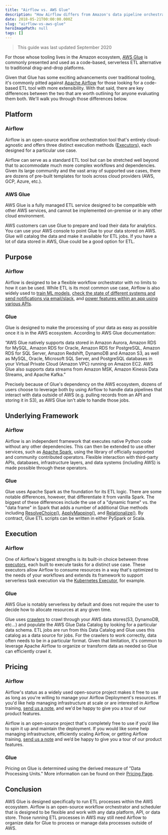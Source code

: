 ```yaml
---
title: "Airflow vs. AWS Glue"
description: "How Airflow differs from Amazon's data pipeline orchestration tool, AWS Glue."
date: 2018-05-21T00:00:00.000Z
slug: "airflow-vs-aws-glue"
heroImagePath: null
tags: []
---
```


>This guide was last updated September 2020

For those whose tooling lives in the Amazon ecosystem, [AWS Glue](https://aws.amazon.com/glue/) is commonly presented and used as a code-based, serverless ETL alternative to traditional drag-and-drop platforms.

Given that Glue has some exciting advancements over traditional tooling, it's commonly pitted against [Apache Airflow](https://airflow.apache.org/) for those looking for a code-based ETL tool with more extensibility. With that said, there are key differences between the two that are worth outlining for anyone evaluating them both. We'll walk you through those differences below.

## Platform

### Airflow

Airflow is an open-source workflow orchestration tool that's entirely cloud-agnostic and offers three distinct execution methods ([Executors](https://www.astronomer.io/guides/airflow-executors-explained/)), each designed for a particular use case.

Airflow can serve as a standard ETL tool but can be stretched well beyond that to accommodate much more complex workflows and dependencies. Given its large community and the vast array of supported use cases, there are dozens of pre-built templates for tools across cloud providers (AWS, GCP, Azure, etc.).

### AWS Glue

AWS Glue is a fully managed ETL service designed to be compatible with other AWS services, and cannot be implemented on-premise or in any other cloud environment.

AWS customers can use Glue to prepare and load their data for analytics. You can use your AWS console to point Glue to your data stored on AWS. Glue will catalog the data and make it available for ETL jobs.  If you have a lot of data stored in AWS, Glue could be a good option for ETL.

## Purpose

### Airflow

Airflow is designed to be a flexible workflow orchestrator with no limits to how it can be used. While ETL is its most common use case, Airflow is also widely used to [train ML models](https://blog.twitter.com/engineering/en_us/topics/insights/2018/ml-workflows.html), [check the state of different systems and send notifications via email/slack](https://www.astronomer.io/blog/automating-salesforce-reports-in-slack-with-airflow-3/), and [power features within an app using various APIs](https://robinhood.engineering/why-robinhood-uses-airflow-aed13a9a90c8?gi=e3d130abaf1a).

### Glue

Glue is designed to make the processing of your data as easy as possible once it is in the AWS ecosystem. According to AWS Glue documentation:

“AWS Glue natively supports data stored in Amazon Aurora, Amazon RDS for MySQL, Amazon RDS for Oracle, Amazon RDS for PostgreSQL, Amazon RDS for SQL Server, Amazon Redshift, DynamoDB and Amazon S3, as well as MySQL, Oracle, Microsoft SQL Server, and PostgreSQL databases in your Virtual Private Cloud (Amazon VPC) running on Amazon EC2. AWS Glue also supports data streams from Amazon MSK, Amazon Kinesis Data Streams, and Apache Kafka.”

Precisely because of Glue's dependency on the AWS ecosystem, dozens of users choose to leverage both by using Airflow to handle data pipelines that interact with data outside of AWS (e.g. pulling records from an API and storing it in S3), as AWS Glue isn't able to handle those jobs.

## Underlying Framework

### Airflow

Airflow is an independent framework that executes native Python code without any other dependencies. This can then be extended to use other services, such as [Apache Spark](https://github.com/apache/incubator-airflow/blob/master/airflow/contrib/operators/spark_submit_operator.py), using the library of officially supported and community contributed operators. Flexible interaction with third-party APIs, databases, infrastructure layers, and data systems (including AWS) is made possible through these operators.  

### Glue

Glue uses Apache Spark as the foundation for its ETL logic. There are some notable differences, however, that differentiate it from vanilla Spark. The biggest of these differences include the use of a "dynamic frame" vs. the "data frame" in Spark that adds a number of additional Glue methods including [ResolveChoice()](https://docs.aws.amazon.com/glue/latest/dg/aws-glue-api-crawler-pyspark-transforms-ResolveChoice.html), [ApplyMapping()](https://docs.aws.amazon.com/glue/latest/dg/aws-glue-api-crawler-pyspark-transforms-ApplyMapping.html), and [Relationalize()](https://docs.aws.amazon.com/glue/latest/dg/aws-glue-api-crawler-pyspark-transforms-Relationalize.html). By contract, Glue ETL scripts can be written in either PySpark or Scala.

## Execution

### Airflow



One of Airflow's biggest strengths is its built-in choice between three [executors](https://github.com/apache/incubator-airflow/tree/master/airflow/executors), each built to execute tasks for a distinct use case. These executors allow Airflow to consume resources in a way that's optimized to the needs of your workflows and extends its framework to support serverless task execution via the [Kubernetes Executor](https://airflow.apache.org/docs/stable/executor/kubernetes.html), for example.

### Glue

AWS Glue is notably serverless by default and does not require the user to decide how to allocate resources at any given time.

Glue uses [crawlers](https://docs.aws.amazon.com/glue/latest/dg/add-crawler.html) to crawl through your AWS data stores(S3, DynamoDB, etc…) and populate the AWS Glue Data Catalog by looking for a particular data schema. ETL jobs are run from this Data Catalog and Glue uses this catalog as a data source for jobs. For the crawlers to work correctly, data often needs to be in a particular format. Given that limitation, it's common to leverage Apache Airflow to organize or transform data as needed so Glue can efficiently crawl it.

## Pricing

### Airflow

Airflow's status as a widely used open-source project makes it free to use as long as you're willing to manage your Airflow Deployment's resources. If you'd like help managing infrastructure at scale or are interested in Airflow training, [send us a note](https://astronomer.io/contact), and we'd be happy to give you a tour of our product features.

Airflow is an open-source project that's completely free to use if you’d like to spin it up and maintain the deployment. If you would like some help managing infrastructure,  efficiently scaling Airflow, or getting Airflow training, [send us a note](https://astronomer.io/contact) and we’d be happy to give you a tour of our product features.

### Glue

Pricing on Glue is determined using the derived measure of "Data Processing Units." More information can be found on their [Pricing Page](https://aws.amazon.com/glue/pricing/).

## Conclusion

AWS Glue is designed specifically to run ETL processes within the AWS ecosystem. Airflow is an open-source workflow orchestrator and scheduler that is designed to be flexible and work with any data platform, API, or data store. Those running ETL processes in AWS may still need Airflow to organize data for Glue to process or manage data processes outside of AWS. 